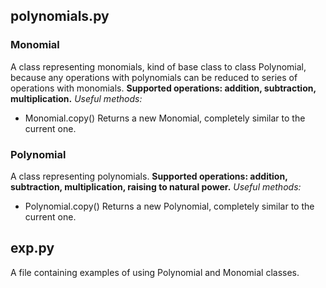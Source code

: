 ## polynomials.py
### Monomial
A class representing monomials, kind of base class to class Polynomial, because any operations with polynomials can be reduced to series of operations with monomials.
**Supported operations: addition, subtraction, multiplication.**
*Useful methods:*
- Monomial.copy()
	Returns a new Monomial, completely similar to the current one.
### Polynomial
A class representing polynomials. 
**Supported operations: addition, subtraction, multiplication, raising to natural power.**
*Useful methods:*
- Polynomial.copy()
	Returns a new Polynomial, completely similar to the current one.
## exp.py
A file containing examples of using Polynomial and Monomial classes.
